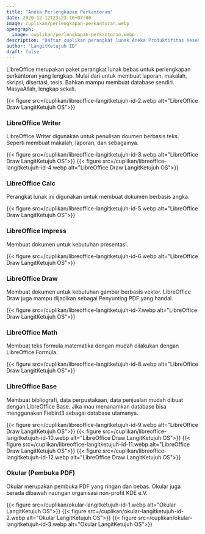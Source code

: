 ```yaml
---
title: "Aneka Perlengkapan Perkantoran"
date: 2020-12-12T23:23:16+07:00
image: cuplikan/perlengkapan-perkantoran.webp
opengraph:
  image: cuplikan/perlengkapan-perkantoran.webp
description: "Daftar cuplikan perangkat lunak Aneka Produktifitas Keseharian di LangitKetujuh OS"
author: "LangitKetujuh ID"
draft: false
---
```


LibreOffice merupakan paket perangkat lunak bebas untuk perlengkapan perkantoran yang lengkap. Mulai dari untuk membuat laporan, makalah, skripsi, disertasi, tesis. Bahkan mampu membuat database sendiri. MasyaAllah, lengkap sekali.

{{< figure src=/cuplikan/libreoffice-langitketujuh-id-2.webp alt="LibreOffice Draw LangitKetujuh OS">}}

### LibreOffice Writer

LibreOffice Writer digunakan untuk penulisan doumen berbasis teks. Seperti membuat makalah, laporan, dan sebagainya.

{{< figure src=/cuplikan/libreoffice-langitketujuh-id-3.webp alt="LibreOffice Draw LangitKetujuh OS">}}
{{< figure src=/cuplikan/libreoffice-langitketujuh-id-4.webp alt="LibreOffice Draw LangitKetujuh OS">}}

### LibreOffice Calc

Perangkat lunak ini digunakan untuk membuat dokumen berbasis angka.

{{< figure src=/cuplikan/libreoffice-langitketujuh-id-5.webp alt="LibreOffice Draw LangitKetujuh OS">}}

### LibreOffice Impress

Membuat dokumen untuk kebutuhan presentasi.

{{< figure src=/cuplikan/libreoffice-langitketujuh-id-6.webp alt="LibreOffice Draw LangitKetujuh OS">}}

### LibreOffice Draw

Membuat dokumen untuk kebutuhan gambar berbasis vektor. LibreOffice Draw juga mampu dijadikan sebagai Penyunting PDF yang handal.

{{< figure src=/cuplikan/libreoffice-langitketujuh-id-7.webp alt="LibreOffice Draw LangitKetujuh OS">}}

### LibreOffice Math

Membuat teks formula matematika dengan mudah dilakukan dengan LibreOffice Formula.

{{< figure src=/cuplikan/libreoffice-langitketujuh-id-8.webp alt="LibreOffice Draw LangitKetujuh OS">}}

### LibreOffice Base

Membuat bibliografi, data perpustakaan, data penjualan mudah dibuat dengan LibreOffice Base. Jika mau menanamkan database bisa menggunakan Fiebird3 sebagai database utamanya.

{{< figure src=/cuplikan/libreoffice-langitketujuh-id-9.webp alt="LibreOffice Draw LangitKetujuh OS">}}
{{< figure src=/cuplikan/libreoffice-langitketujuh-id-10.webp alt="LibreOffice Draw LangitKetujuh OS">}}
{{< figure src=/cuplikan/libreoffice-langitketujuh-id-11.webp alt="LibreOffice Draw LangitKetujuh OS">}}
{{< figure src=/cuplikan/libreoffice-langitketujuh-id-12.webp alt="LibreOffice Draw LangitKetujuh OS">}}

### Okular (Pembuka PDF)

Okular merupakan pembuka PDF yang ringan dan bebas. Okular juga berada dibawah naungan organisasi non-profit KDE e.V.

{{< figure src=/cuplikan/okular-langitketujuh-id-1.webp alt="Okular LangitKetujuh OS">}}
{{< figure src=/cuplikan/okular-langitketujuh-id-2.webp alt="Okular LangitKetujuh OS">}}
{{< figure src=/cuplikan/okular-langitketujuh-id-3.webp alt="Okular LangitKetujuh OS">}}
